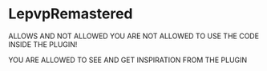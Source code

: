 # LepvpRemastered
ALLOWS AND NOT ALLOWED
YOU ARE NOT ALLOWED TO USE THE CODE INSIDE THE PLUGIN!

YOU ARE ALLOWED TO SEE AND GET INSPIRATION FROM THE PLUGIN
